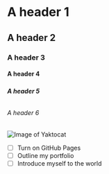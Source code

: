 # <h1>A header 1 </h1>

## <h2>A header 2 </h2>

### <h3>A header 3 </h3>

#### <h4>A header 4 </h4>

##### <h5>A header 5 </h5>

###### <h6>A header 6 </h6>

![Image of Yaktocat](yaktocat.png)

- [ ] Turn on GitHub Pages
- [ ] Outline my portfolio
- [ ] Introduce myself to the world
